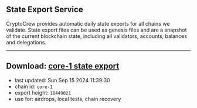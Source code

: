 ## State Export Service
CryptoCrew provides automatic daily state exports for all chains we validate. State export files can be used as genesis files and are a snapshot of the current blockchain state, including all validators, accounts, balances and delegations.

---
**Download: [core-1 state export](https://dl-eu2.ccvalidators.com/SERVICE/persistence/core-1_export_18449021.json)**
---

- last updated: Sun Sep 15 2024 11:39:30
- chain id: `core-1`
- export height: `18449021`
- use for: airdrops, local tests, chain recovery
